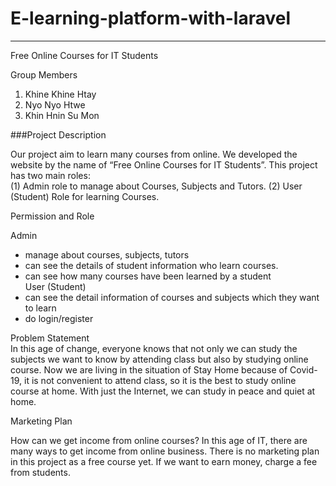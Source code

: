 # E-learning-platform-with-laravel

------------------------------------------------
Free Online Courses for IT Students              

Group Members  
1. Khine Khine Htay  
2. Nyo Nyo Htwe  
3. Khin Hnin Su Mon  

###Project Description  
  
Our project aim to learn many courses from online. We developed the website by the name of “Free Online Courses for IT Students”. This project has two main roles:   
(1) Admin role to manage about Courses, Subjects and  Tutors.  (2) User (Student) Role for learning Courses.             

 
Permission and Role  
          
Admin  
- manage about courses, subjects, tutors  
- can see the details of student information who learn courses.  
- can see how many courses have been learned by a student  
       User (Student)  
- can see the detail information of courses and subjects which they want to learn  
- do login/register  
  


Problem Statement    
In this age of change, everyone knows that not only we can study the subjects we want to know by attending class but also by studying online course. Now we are living in the situation of Stay Home because of Covid-19, it is not convenient to attend class, so it is the best to study online course at home. With just the Internet, we can study in peace and quiet at home.  
  
 
Marketing Plan 
  
How can we get income from online courses?  In this age of IT, 
there are many ways to get income from online business. There is no 
marketing plan in this project as a free course yet. If we want to earn 
money, charge a fee from students.  
  
  
 